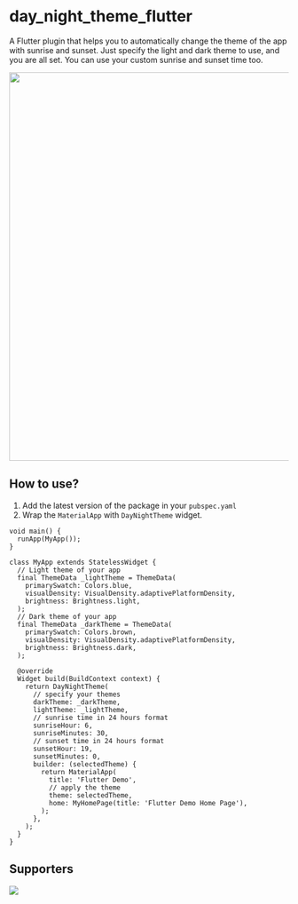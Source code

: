 # day_night_theme_flutter
A Flutter plugin that helps you to automatically change the theme of the app with sunrise and sunset. Just specify the light and dark theme to use, and you are all set. You can use your custom sunrise and sunset time too.

<img src = "https://github.com/maheshbosctechlabs/day_night_theme_flutter/blob/main/plugin_preview.png" height= "700"/>

## How to use?

1. Add the latest version of the package in your ```pubspec.yaml```
2. Wrap the ```MaterialApp``` with ```DayNightTheme``` widget.

```
void main() {
  runApp(MyApp());
}

class MyApp extends StatelessWidget {
  // Light theme of your app
  final ThemeData _lightTheme = ThemeData(
    primarySwatch: Colors.blue,
    visualDensity: VisualDensity.adaptivePlatformDensity,
    brightness: Brightness.light,
  );
  // Dark theme of your app
  final ThemeData _darkTheme = ThemeData(
    primarySwatch: Colors.brown,
    visualDensity: VisualDensity.adaptivePlatformDensity,
    brightness: Brightness.dark,
  );

  @override
  Widget build(BuildContext context) {
    return DayNightTheme(
      // specify your themes
      darkTheme: _darkTheme,
      lightTheme: _lightTheme,
      // sunrise time in 24 hours format
      sunriseHour: 6,
      sunriseMinutes: 30,
      // sunset time in 24 hours format
      sunsetHour: 19,
      sunsetMinutes: 0,
      builder: (selectedTheme) {
        return MaterialApp(
          title: 'Flutter Demo',
          // apply the theme
          theme: selectedTheme,
          home: MyHomePage(title: 'Flutter Demo Home Page'),
        );
      },
    );
  }
}
```

## Supporters
[<img src="https://bosctechlabs.com/wp-content/themes/bosc/assets/images/logo.png" />](https://bosctechlabs.com/)
